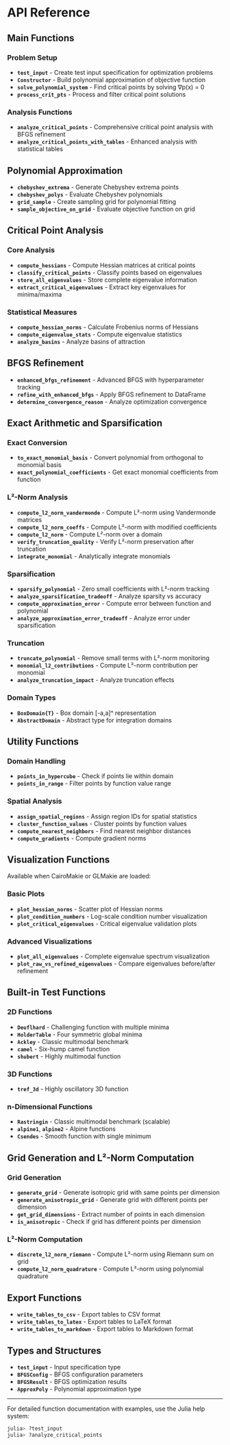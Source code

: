 # API Reference

## Main Functions

### Problem Setup

- **`test_input`** - Create test input specification for optimization problems
- **`Constructor`** - Build polynomial approximation of objective function
- **`solve_polynomial_system`** - Find critical points by solving ∇p(x) = 0
- **`process_crit_pts`** - Process and filter critical point solutions

### Analysis Functions

- **`analyze_critical_points`** - Comprehensive critical point analysis with BFGS refinement
- **`analyze_critical_points_with_tables`** - Enhanced analysis with statistical tables

## Polynomial Approximation

- **`chebyshev_extrema`** - Generate Chebyshev extrema points
- **`chebyshev_polys`** - Evaluate Chebyshev polynomials
- **`grid_sample`** - Create sampling grid for polynomial fitting
- **`sample_objective_on_grid`** - Evaluate objective function on grid

## Critical Point Analysis

### Core Analysis
- **`compute_hessians`** - Compute Hessian matrices at critical points
- **`classify_critical_points`** - Classify points based on eigenvalues
- **`store_all_eigenvalues`** - Store complete eigenvalue information
- **`extract_critical_eigenvalues`** - Extract key eigenvalues for minima/maxima

### Statistical Measures
- **`compute_hessian_norms`** - Calculate Frobenius norms of Hessians
- **`compute_eigenvalue_stats`** - Compute eigenvalue statistics
- **`analyze_basins`** - Analyze basins of attraction

## BFGS Refinement

- **`enhanced_bfgs_refinement`** - Advanced BFGS with hyperparameter tracking
- **`refine_with_enhanced_bfgs`** - Apply BFGS refinement to DataFrame
- **`determine_convergence_reason`** - Analyze optimization convergence

## Exact Arithmetic and Sparsification

### Exact Conversion
- **`to_exact_monomial_basis`** - Convert polynomial from orthogonal to monomial basis
- **`exact_polynomial_coefficients`** - Get exact monomial coefficients from function

### L²-Norm Analysis
- **`compute_l2_norm_vandermonde`** - Compute L²-norm using Vandermonde matrices
- **`compute_l2_norm_coeffs`** - Compute L²-norm with modified coefficients
- **`compute_l2_norm`** - Compute L²-norm over a domain
- **`verify_truncation_quality`** - Verify L²-norm preservation after truncation
- **`integrate_monomial`** - Analytically integrate monomials

### Sparsification
- **`sparsify_polynomial`** - Zero small coefficients with L²-norm tracking
- **`analyze_sparsification_tradeoff`** - Analyze sparsity vs accuracy
- **`compute_approximation_error`** - Compute error between function and polynomial
- **`analyze_approximation_error_tradeoff`** - Analyze error under sparsification

### Truncation
- **`truncate_polynomial`** - Remove small terms with L²-norm monitoring
- **`monomial_l2_contributions`** - Compute L²-norm contribution per monomial
- **`analyze_truncation_impact`** - Analyze truncation effects

### Domain Types
- **`BoxDomain{T}`** - Box domain [-a,a]ⁿ representation
- **`AbstractDomain`** - Abstract type for integration domains

## Utility Functions

### Domain Handling
- **`points_in_hypercube`** - Check if points lie within domain
- **`points_in_range`** - Filter points by function value range

### Spatial Analysis
- **`assign_spatial_regions`** - Assign region IDs for spatial statistics
- **`cluster_function_values`** - Cluster points by function values
- **`compute_nearest_neighbors`** - Find nearest neighbor distances
- **`compute_gradients`** - Compute gradient norms

## Visualization Functions

Available when CairoMakie or GLMakie are loaded:

### Basic Plots
- **`plot_hessian_norms`** - Scatter plot of Hessian norms
- **`plot_condition_numbers`** - Log-scale condition number visualization
- **`plot_critical_eigenvalues`** - Critical eigenvalue validation plots

### Advanced Visualizations
- **`plot_all_eigenvalues`** - Complete eigenvalue spectrum visualization
- **`plot_raw_vs_refined_eigenvalues`** - Compare eigenvalues before/after refinement

## Built-in Test Functions

### 2D Functions
- **`Deuflhard`** - Challenging function with multiple minima
- **`HolderTable`** - Four symmetric global minima
- **`Ackley`** - Classic multimodal benchmark
- **`camel`** - Six-hump camel function
- **`shubert`** - Highly multimodal function

### 3D Functions
- **`tref_3d`** - Highly oscillatory 3D function

### n-Dimensional Functions
- **`Rastringin`** - Classic multimodal benchmark (scalable)
- **`alpine1`**, **`alpine2`** - Alpine functions
- **`Csendes`** - Smooth function with single minimum

## Grid Generation and L²-Norm Computation

### Grid Generation
- **`generate_grid`** - Generate isotropic grid with same points per dimension
- **`generate_anisotropic_grid`** - Generate grid with different points per dimension
- **`get_grid_dimensions`** - Extract number of points in each dimension
- **`is_anisotropic`** - Check if grid has different points per dimension

### L²-Norm Computation
- **`discrete_l2_norm_riemann`** - Compute L²-norm using Riemann sum on grid
- **`compute_l2_norm_quadrature`** - Compute L²-norm using polynomial quadrature

## Export Functions

- **`write_tables_to_csv`** - Export tables to CSV format
- **`write_tables_to_latex`** - Export tables to LaTeX format
- **`write_tables_to_markdown`** - Export tables to Markdown format

## Types and Structures

- **`test_input`** - Input specification type
- **`BFGSConfig`** - BFGS configuration parameters
- **`BFGSResult`** - BFGS optimization results
- **`ApproxPoly`** - Polynomial approximation type

---

For detailed function documentation with examples, use the Julia help system:
```julia
julia> ?test_input
julia> ?analyze_critical_points
```
